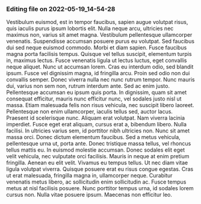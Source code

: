 

### Editing file on 2022-05-19_14-54-28

Vestibulum euismod, est in tempor faucibus, sapien augue volutpat risus, quis iaculis purus ipsum lobortis elit. Nulla neque arcu, ultricies nec maximus non, varius sit amet magna. Vestibulum pellentesque ullamcorper venenatis. Suspendisse accumsan posuere purus eu volutpat. Sed faucibus dui sed neque euismod commodo. Morbi et diam sapien. Fusce faucibus magna porta facilisis tempus. Quisque vel tellus suscipit, elementum turpis in, maximus lectus. Fusce venenatis ligula ut lectus luctus, eget convallis neque aliquet. Nunc ut accumsan lorem. Cras eu interdum odio, sed blandit ipsum.
Fusce vel dignissim magna, id fringilla arcu. Proin sed odio non dui convallis semper. Donec viverra nulla nec nunc rutrum tempor. Nunc mauris dui, varius non sem non, rutrum interdum ante. Sed ac enim justo. Pellentesque accumsan eu ipsum quis porta. In dignissim, quam sit amet consequat efficitur, mauris nunc efficitur nunc, vel sodales justo nisl ut massa. Etiam malesuada felis non risus vehicula, nec suscipit libero laoreet. Pellentesque non enim ullamcorper, iaculis tellus sed, auctor lacus.
Praesent id scelerisque nunc. Aliquam erat volutpat. Nam viverra lacinia imperdiet. Fusce eget erat aliquam, cursus erat a, bibendum libero. Nulla facilisi. In ultricies varius sem, id porttitor nibh ultricies non. Nunc sit amet massa orci. Donec dictum elementum faucibus. Sed a metus vehicula, pellentesque urna ut, porta ante. Donec tristique massa tellus, vel rhoncus tellus mattis eu. In euismod molestie accumsan. Donec sodales elit eget velit vehicula, nec vulputate orci facilisis. Mauris in neque at enim pretium fringilla. Aenean eu elit velit. Vivamus eu tempus tellus. Ut nec diam vitae ligula volutpat viverra.
Quisque posuere erat eu risus congue egestas. Cras ut erat malesuada, fringilla magna in, ullamcorper neque. Curabitur venenatis metus libero, ac sollicitudin enim sollicitudin ac. Fusce tempus metus at nisl facilisis posuere. Nunc porttitor tempus urna, id sodales lorem cursus non. Nulla vitae posuere ipsum. Maecenas non efficitur leo.


